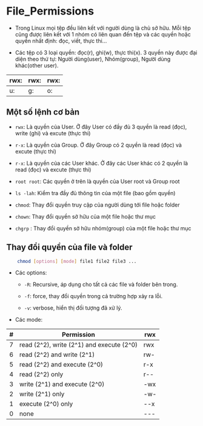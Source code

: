 # File_Permissions

- Trong Linux mọi tệp đều liên kết với người dùng là chủ sở hữu. Mỗi tệp cũng được liên kết với 1 nhóm có liên quan đến tệp và các quyền 
hoặc quyền nhất định: đọc, viết, thực thi...

- Các tệp có 3 loại quyền: đọc(r), ghi(w), thực thi(x). 3 quyền này được đại diện theo thứ tự: Người dùng(user), Nhóm(group), Người dùng khác(other user).

|rwx: |rwx: |rwx:|
|---|---|---|
|u: |g:|o:|


## Một số lệnh cơ bản

- `rwx`: Là quyền của User. Ở đây User có đầy đủ 3 quyền là read (đọc), write (ghi) và excute (thực thi)

- `r-x`: Là quyền của Group. Ở đây Group có 2 quyền là read (đọc) và excute (thực thi)

- `r-x`: Là quyền của các User khác. Ở đây các User khác có 2 quyền là read (đọc) và excute (thực thi)

- `root root`: Các quyền ở trên là quyền của User root và Group root

- `ls -lah`: Kiểm tra đầy đủ thông tin của một file (bao gồm quyền)

- `chmod`: Thay đổi quyền truy cập của người dùng tới file hoặc folder

- `chown`: Thay đổi quyền sở hữu của một file hoặc thư mục

- `chgrp` : Thay đổi quyền sở hữu nhóm(group) của một file hoặc thư mục

## Thay đổi quyền của file và folder

```sh
	chmod [options] [mode] file1 file2 file3 ...
```

- Các options:

	+ `-R`: Recursive, áp dụng cho tất cả các file và folder bên trong.

	+ `-f`: force, thay đổi quyền trong cả trường hợp xảy ra lỗi.

	+ `-v`: verbose, hiển thị đối tượng đã xử lý.

- Các mode:

|#|Permission|rwx|
|-|----------|---|
|7|read (2^2), write (2^1) and execute (2^0)|rwx|
|6|read (2^2) and write (2^1)|rw-|
|5|read (2^2) and execute (2^0)|r-x|
|4|read (2^2) only|r--|
|3|write (2^1) and execute (2^0)|-wx|
|2|write (2^1) only|-w-|
|1|execute (2^0) only|--x|
|0|none|---|
